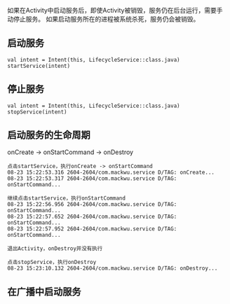 
如果在Activity中启动服务后，即使Activity被销毁，服务仍在后台运行，需要手动停止服务。
如果启动服务所在的进程被系统杀死，服务仍会被销毁。  

      
## 启动服务
```
val intent = Intent(this, LifecycleService::class.java)
startService(intent)
```

## 停止服务
```
val intent = Intent(this, LifecycleService::class.java)
stopService(intent)
```

## 启动服务的生命周期
onCreate -> onStartCommand -> onDestroy

```
点击startService，执行onCreate -> onStartCommand
08-23 15:22:53.316 2604-2604/com.mackwu.service D/TAG: onCreate...
08-23 15:22:53.317 2604-2604/com.mackwu.service D/TAG: onStartCommand...

继续点击startService，执行onStartCommand
08-23 15:22:56.956 2604-2604/com.mackwu.service D/TAG: onStartCommand...
08-23 15:22:57.652 2604-2604/com.mackwu.service D/TAG: onStartCommand...
08-23 15:22:57.952 2604-2604/com.mackwu.service D/TAG: onStartCommand...

退出Activity，onDestroy并没有执行

点击stopService，执行onDestroy
08-23 15:23:10.132 2604-2604/com.mackwu.service D/TAG: onDestroy...
```


## 在广播中启动服务
